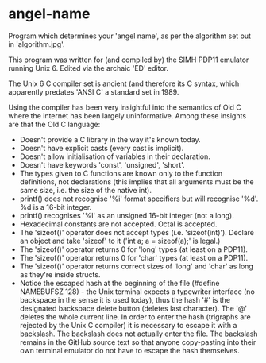 # angel-name
Program which determines your 'angel name', as per the algorithm set out in 'algorithm.jpg'.

This program was written for (and compiled by) the SIMH PDP11 emulator running Unix 6.
Edited via the archaic 'ED' editor.

The Unix 6 C compiler set is ancient (and therefore its C syntax, which apparently predates 'ANSI C' a standard set in 1989.

Using the compiler has been very insightful into the semantics of Old C where the internet has been largely uninformative. Among these insights are that the Old C language:
- Doesn't provide a C library in the way it's known today.
- Doesn't have explicit casts (every cast is implicit).
- Doesn't allow initialisation of variables in their declaration.
- Doesn't have keywords 'const', 'unsigned', 'short'.
- The types given to C functions are known only to the function definitions, not declarations (this implies that all arguments must be the same size, i.e. the size of the native int).
- printf() does not recognise '%i' format specifiers but will recognise '%d'. %d is a 16-bit integer.
- printf() recognises '%l' as an unsigned 16-bit integer (not a long).
- Hexadecimal constants are not accepted. Octal is accepted.
- The 'sizeof()' operator does not accept types (i.e. 'sizeof(int)'). Declare an object and take 'sizeof' to it ('int a; a = sizeof(a);' is legal.)
- The 'sizeof()' operator returns 0 for 'long' types (at least on a PDP11).
- The 'sizeof()' operator returns 0 for 'char' types (at least on a PDP11).
- The 'sizeof()' operator returns correct sizes of 'long' and 'char' as long as they're inside structs.
- Notice the escaped hash at the beginning of the file (\#define NAMEBUFSZ 128) - the Unix terminal expects a typewriter interface (no backspace in the sense it is used today), thus the hash '#' is the designated backspace delete button (deletes last character). The '@' deletes the whole current line. In order to enter the hash (trigraphs are rejected by the Unix C compiler) it is necessary to escape it with a backslash. The backslash does not actually enter the file. The backslash remains in the GitHub source text so that anyone copy-pasting into their own terminal emulator do not have to escape the hash themselves.
